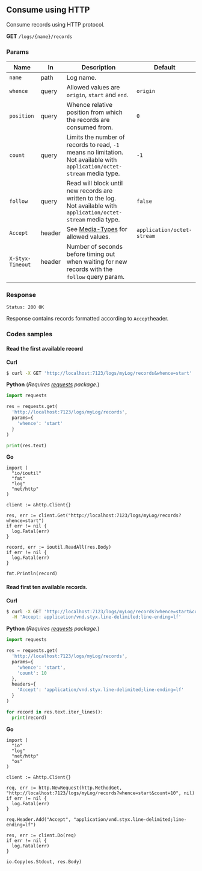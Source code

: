 Consume using HTTP
------------------

Consume records using HTTP protocol.

**GET** `/logs/{name}/records`  

### Params 

| Name             	| In     	| Description                                                                                                                  	| Default                    	|
|------------------	|--------	|------------------------------------------------------------------------------------------------------------------------------	|----------------------------	|
| `name`           	| path   	| Log name.                                                                                                                    	|                            	|
| `whence`         	| query  	| Allowed values are `origin`, `start` and `end`.                                                                              	| `origin`                   	|
| `position`       	| query  	| Whence relative position from which the records are consumed from.                                                           	| `0`                        	|
| `count`          	| query  	| Limits the number of records to read, `-1` means no limitation.<br>Not available with `application/octet-stream` media type. 	| `-1`                       	|
| `follow`         	| query  	| Read will block until new records are written to the log.<br>Not available with `application/octet-stream` media type.       	| `false`                    	|
| `Accept`         	| header 	| See [Media-Types](/docs/api/media_types.md) for allowed values.                                                              	| `application/octet-stream` 	|
| `X-Styx-Timeout` 	| header 	| Number of seconds before timing out when waiting for new records with the `follow` query param.                              	|                            	|

### Response 

```
Status: 200 OK
```

Response contains records formatted according to `Accept`header.  

### Codes samples

#### Read the first available record

**Curl**

```bash
$ curl -X GET 'http://localhost:7123/logs/myLog/records&whence=start'
```

**Python** (_Requires [requests](https://pypi.org/project/requests/) package._)

```python
import requests

res = requests.get(
  'http://localhost:7123/logs/myLog/records',
  params={
    'whence': 'start'
  }
)

print(res.text)
```

**Go**

```golang
import (
  "io/ioutil"
  "fmt"
  "log"
  "net/http"
)

client := &http.Client{}

res, err := client.Get("http://localhost:7123/logs/myLog/records?whence=start")
if err != nil {
  log.Fatal(err)
}

record, err := ioutil.ReadAll(res.Body)
if err != nil {
  log.Fatal(err)
}

fmt.Println(record)
```

#### Read first ten available records.

**Curl**

```bash
$ curl -X GET 'http://localhost:7123/logs/myLog/records?whence=start&count=10' \
  -H 'Accept: application/vnd.styx.line-delimited;line-ending=lf'
```

**Python** (_Requires [requests](https://pypi.org/project/requests/) package._)

```python
import requests

res = requests.get(
  'http://localhost:7123/logs/myLog/records',
  params={
    'whence': 'start',
    'count': 10
  },
  headers={
    'Accept': 'application/vnd.styx.line-delimited;line-ending=lf'
  }
)

for record in res.text.iter_lines():
  print(record)
```

**Go**

```golang
import (
  "io"
  "log"
  "net/http"  
  "os"
)

client := &http.Client{}

req, err := http.NewRequest(http.MethodGet, "http://localhost:7123/logs/myLog/records?whence=start&count=10", nil)
if err != nil {
  log.Fatal(err)
}

req.Header.Add("Accept", "application/vnd.styx.line-delimited;line-ending=lf")

res, err := client.Do(req)
if err != nil {
  log.Fatal(err)
}

io.Copy(os.Stdout, res.Body)
```